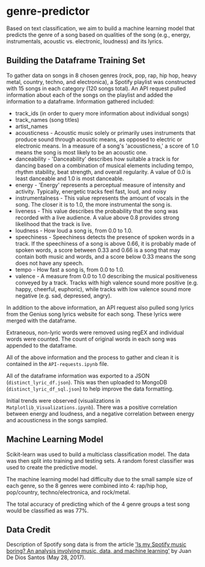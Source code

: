 # genre-predictor
Based on text classification, we aim to build a machine learning model that predicts the genre of a song based on qualities of the song (e.g., energy, instrumentals, acoustic vs. electronic, loudness) and its lyrics.

## Building the Dataframe Training Set
To gather data on songs in 8 chosen genres (rock, pop, rap, hip hop, heavy metal, country, techno, and electronica), a Spotify playlist was constructed with 15 songs in each category (120 songs total). An API request pulled information about each of the songs on the playlist and added the information to a dataframe. Information gathered included:

* track_ids (in order to query more information about individual songs)
* track_names (song titles)
* artist_names
* acousticness - Acoustic music solely or primarily uses instruments that produce sound through acoustic means, as opposed to electric or electronic means. In a measure of a song's 'acousticness,' a score of 1.0 means the song is most likely to be an acoustic one.
* danceability - 'Danceability' describes how suitable a track is for dancing based on a combination of musical elements including tempo, rhythm stability, beat strength, and overall regularity. A value of 0.0 is least danceable and 1.0 is most danceable.
* energy - 'Energy' represents a perceptual measure of intensity and activity. Typically, energetic tracks feel fast, loud, and noisy
* instrumentalness - This value represents the amount of vocals in the song. The closer it is to 1.0, the more instrumental the song is.
* liveness - This value describes the probability that the song was recorded with a live audience. A value above 0.8 provides strong likelihood that the track is live.
* loudness - How loud a song is, from 0.0 to 1.0.
* speechiness - Speechiness detects the presence of spoken words in a track. If the speechiness of a song is above 0.66, it is probably made of spoken words, a score between 0.33 and 0.66 is a song that may contain both music and words, and a score below 0.33 means the song does not have any speech.
* tempo - How fast a song is, from 0.0 to 1.0.
* valence - A measure from 0.0 to 1.0 describing the musical positiveness conveyed by a track. Tracks with high valence sound more positive (e.g. happy, cheerful, euphoric), while tracks with low valence sound more negative (e.g. sad, depressed, angry).

In addition to the above information, an API request also pulled song lyrics from the Genius song lyrics website for each song. These lyrics were merged with the dataframe. 

Extraneous, non-lyric words were removed using regEX and individual words were counted. The count of original words in each song was appended to the dataframe. 

All of the above information and the process to gather and clean it is contained in the `API-requests.ipynb` file.

All of the dataframe information was exported to a JSON (`distinct_lyric_df.json`). This was then uploaded to MongoDB (`distinct_lyric_df_sql.json`) to help improve the data formatting.

Initial trends were observed (visualizations in `Matplotlib_Visualizations.ipynb`). There was a positive correlation between energy and loudness, and a negative correlation between energy and acousticness in the songs sampled.

## Machine Learning Model
Scikit-learn was used to build a multiclass classification model. The data was then split into training and testing sets. A random forest classifier was used to create the predictive model. 

The machine learning model had difficulty due to the small sample size of each genre, so the 8 genres were combined into 4: rap/hip hop, pop/country, techno/electronica, and rock/metal.

The total accuracy of predicting which of the 4 genre groups a test song would be classified as was 77%.

## Data Credit
Description of Spotify song data is from the article <a href='https://towardsdatascience.com/is-my-spotify-music-boring-an-analysis-involving-music-data-and-machine-learning-47550ae931de'>'Is my Spotify music boring? An analysis involving music, data, and machine learning'</a> by Juan De Dios Santos (May 28, 2017).
